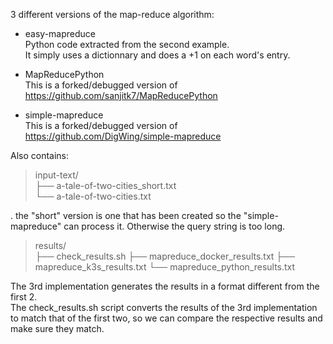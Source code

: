 3 different versions of the map-reduce algorithm:

* easy-mapreduce  
Python code extracted from the second example.  
  It simply uses a dictionnary and does a +1 on each word's entry.


* MapReducePython  
This is a forked/debugged version of https://github.com/sanjitk7/MapReducePython


* simple-mapreduce  
This is a forked/debugged version of https://github.com/DigWing/simple-mapreduce


Also contains:
>  input-text/  
>  ├── a-tale-of-two-cities_short.txt  
>  └── a-tale-of-two-cities.txt  

. the "short" version is one that has been created so the "simple-mapreduce"
  can process it. Otherwise the query string is too long.



>  results/  
>  ├── check_results.sh
>  ├── mapreduce_docker_results.txt
>  ├── mapreduce_k3s_results.txt
>  └── mapreduce_python_results.txt

The 3rd implementation generates the results in a format different from the first 2.  
The check_results.sh script converts the results of the 3rd implementation to match that of
the first two, so we can compare the respective results and make sure they match.

